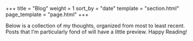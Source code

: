 +++
title = "Blog"
weight = 1
sort_by = "date"
template = "section.html"
page_template = "page.html"
+++

Below is a collection of my thoughts, organized from most to least recent. Posts that I'm particularly fond of will have a little preview. Happy Reading!
